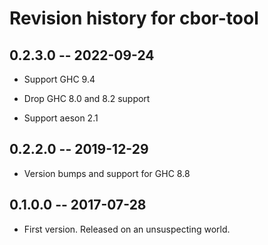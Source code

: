 # Revision history for cbor-tool

## 0.2.3.0  -- 2022-09-24

* Support GHC 9.4

* Drop GHC 8.0 and 8.2 support

* Support aeson 2.1

## 0.2.2.0  -- 2019-12-29

* Version bumps and support for GHC 8.8

## 0.1.0.0  -- 2017-07-28

* First version. Released on an unsuspecting world.
